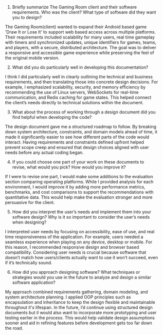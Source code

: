 1. Briefly summarize The Gaming Room client and their software requirements. Who was the client? What type of software did they want you to design?

The Gaming Room(client) wanted to expand their Android based game 'Draw It or Lose It' to support web based access across multiple platforms. Their requirements included scalability for many users, real time gameplay with timers and synchronized updates, unique identifiers for games, teams, and players, with a secure, distributed architecture. The goal was to deliver a responsive and accessible game experience while preserving the feel of the original mobile version.


2. What did you do particularly well in developing this documentation?

I think I did particularly well in clearly outlining the technical and business requirements, and then translating those into concrete design decisions. For example, I emphasized scalability, security, and memory efficiency by recommending the use of Linux servers, WebSockets for real-time communication, and Redis caching for game states. This helped connect the client’s needs directly to technical solutions within the document.


3. What about the process of working through a design document did you find helpful when developing the code?

The design document gave me a structured roadmap to follow. By breaking down system architecture, constraints, and domain models ahead of time, it made it significantly easier to see how different parts of the code would interact. Having requirements and constraints defined upfront helped prevent scope creep and ensured that design choices aligned with user needs before any actual coding began.


4. If you could choose one part of your work on these documents to revise, what would you pick? How would you improve it?

If I were to revise one part, I would make some additions to the evaluation section comparing operating platforms. While I provided analysis for each environment, I would improve it by adding more performance metrics, benchmarks, and cost comparisons to support the recommendations with quantitative data. This would help make the evaluation stronger and more persuasive for the client.


5. How did you interpret the user’s needs and implement them into your software design? Why is it so important to consider the user’s needs when designing?

I interpreted user needs by focusing on accessibility, ease of use, and real time responsiveness of the application. For example, users needed a seamless experience when playing on any device, desktop or mobile. For this reason, I recommended responsive design and browser based compatibility. Considering user needs is crucial because software that doesn’t match how users/clients actually want to use it won’t succeed, even if it’s technically sound.


6. How did you approach designing software? What techniques or strategies would you use in the future to analyze and design a similar software application?

My approach combined requirements gathering, domain modeling, and system architecture planning. I applied OOP principles such as encapsulation and inheritance to keep the design flexible and maintainable throughout it's lifespan. In the future, I’d continue using structured design documents but iI would also want to incorporate more prototyping and user testing earlier in the process. This would help validate design assumptions sooner and aid in refining features before development gets too far down the road.
